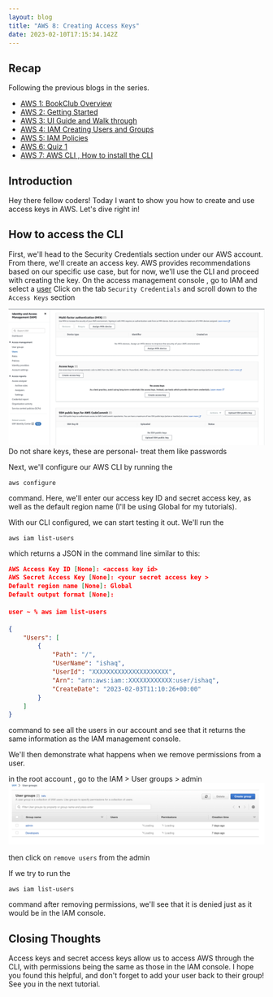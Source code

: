 ```yaml
---
layout: blog
title: "AWS 8: Creating Access Keys"
date: 2023-02-10T17:15:34.142Z
---
```


## Recap

Following the previous blogs in the series.

- [AWS 1: BookClub Overview](https://magicishaqblog.netlify.app/aws/)
- [AWS 2: Getting Started](https://magicishaqblog.netlify.app/2023-01-23-aws-2-getting-started/)
- [AWS 3: UI Guide and Walk through](https://magicishaqblog.netlify.app/2023-01-27-aws-3-UI-guide-and-walkthrough)
- [AWS 4: IAM Creating Users and Groups](https://magicishaqblog.netlify.app/2023-01-28-aws-4-IAM)
- [AWS 5: IAM Policies](https://magicishaqblog.netlify.app/2023-02-03-aws-5-IAM-polices)
- [AWS 6: Quiz 1 ](https://magicishaqblog.netlify.app/aws-quiz-one)
- [AWS 7: AWS CLI , How to install the CLI](https://magicishaqblog.netlify.app/2023-10-03-aws-7-cli)

## Introduction
Hey there fellow coders! Today I want to show you how to create and use access keys in AWS. Let's dive right in!

## How to access the CLI
First, we'll head to the Security Credentials section under our AWS account. From there, we'll create an access key. AWS provides recommendations based on our specific use case, but for now, we'll use the CLI and proceed with creating the key.
On the access management console , go to IAM and select a [user](https://magicishaqblog.netlify.app/2023-01-28-aws-4-IAM) Click on the tab `Security Credentials` and scroll down to the `Access Keys` section 

![Access keys](/blog/src/images/access-keys-1.png)
Do not share keys, these are personal- treat them like passwords

Next, we'll configure our AWS CLI by running the 

```
aws configure

```
 command. Here, we'll enter our access key ID and secret access key, as well as the default region name (I'll be using Global for my tutorials).

With our CLI configured, we can start testing it out. We'll run the 

```
aws iam list-users

```
which returns a JSON in the command line similar to this: 

```json
AWS Access Key ID [None]: <access key id>
AWS Secret Access Key [None]: <your secret access key >
Default region name [None]: Global
Default output format [None]: 

user ~ % aws iam list-users

{
    "Users": [
        {
            "Path": "/",
            "UserName": "ishaq",
            "UserId": "XXXXXXXXXXXXXXXXXXXXX",
            "Arn": "arn:aws:iam::XXXXXXXXXXXX:user/ishaq",
            "CreateDate": "2023-02-03T11:10:26+00:00"
        }
    ]
}
```
command to see all the users in our account and see that it returns the same information as the IAM management console.

We'll then demonstrate what happens when we remove permissions from a user. 

in the root account , go to the IAM > User groups > admin 
![groups](/blog/src/images/groups-admin.png)

then click on `remove users` from the admin

If we try to run the 
``` 
aws iam list-users 
```
command after removing permissions, we'll see that it is denied just as it would be in the IAM console.


## Closing Thoughts
Access keys and secret access keys allow us to access AWS through the CLI, with permissions being the same as those in the IAM console. I hope you found this helpful, and don't forget to add your user back to their group! See you in the next tutorial.